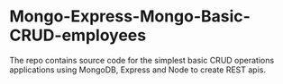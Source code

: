 # Mongo-Express-Mongo-Basic-CRUD-employees
The repo contains source code for the simplest basic CRUD operations applications using MongoDB, Express and Node to create REST apis.
